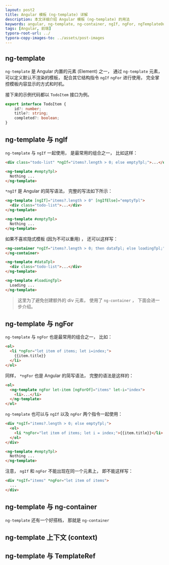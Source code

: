 ```yaml
---
layout: post2
title: Angular 模板 (ng-template) 详解
description: 本文详细介绍 Angular 模板 (ng-template) 的用法
keywords: angular, ng-template, ng-container, ngIf, ngFor, ngTemplateOutlet, TemplateRef
tags: [Angular, 前端]
typora-root-url: ../
typora-copy-images-to: ../assets/post-images
---
```


## ng-template

`ng-template` 是 Angular 内置的元素 (Element) 之一， 通过 `ng-template` 元素， 可以定义默认不渲染的模板， 配合其它结构指令 `ngIf` `ngFor` 进行使用， 完全掌控模板内容显示的方式和时机。

接下来的示例代码都以 `TodoItem` 接口为例。

```ts
export interface TodoItem {
    id?: number;
    title?: string;
    completed?: boolean;
}
```

## ng-template 与 ngIf

`ng-template` 与 `ngIf` 一起使用， 是最常用的组合之一， 比如这样：

```html
<div class="todo-list" *ngIf="items?.length > 0; else emptyTpl;">...</div>

<ng-template #emptyTpl>
  Nothing ...
</ng-template>
```

`*ngIf` 是 Angular 的简写语法， 完整的写法如下所示：

```html
<ng-template [ngIf]="items?.length > 0" [ngIfElse]="emptyTpl">
  <div class="todo-list">...</div>
</ng-template>

<ng-template #emptyTpl>
  Nothing ...
</ng-template>
```

如果不喜欢隐式模板 (因为不可以重用) ， 还可以这样写：

```html
<ng-container *ngIf="items?.length > 0; then dataTpl; else loadingTpl;">
</ng-container>    

<ng-template #dataTpl>
  <div class="todo-list">...</div>
</ng-template>

<ng-template #loadingTpl>
  Loading ...
</ng-template>
```

> 这里为了避免创建额外的 div 元素， 使用了 `ng-container` ， 下面会进一步介绍。

## ng-template 与 ngFor

`ng-template` 与 `ngFor` 也是最常用的组合之一， 比如：

```html
<ol>
  <li *ngFor="let item of items; let i=index;">
    {{item.title}}
  </li>
</ol>
```

同样， `*ngFor` 也是 Angular 的简写语法， 完整的语法是这样的：

```html
<ol>
  <ng-template ngFor let-item [ngForOf]="items" let-i="index">
    <li>...</li>
  </ng-template>
</ol>
```

`ng-template` 也可以与 `ngIf` 以及 `ngFor` 两个指令一起使用：

```html
<div *ngIf="items?.length > 0; else emptyTpl;">
  <ol>
    <li *ngFor="let item of items; let i = index;">{{item.title}}</li>
  </ol>
</div>

<ng-template #emptyTpl>
  Nothing ...
</ng-template>
```

注意， `ngIf` 和 `ngFor` 不能出现在同一个元素上， 即不能这样写：

```html
<div *ngIf="items" *ngFor="let item of items">
  ...
</div>
```

## ng-template 与 ng-container

`ng-template` 还有一个好搭档， 那就是 `ng-container` 

## ng-template 上下文 (context)

## ng-template 与 TemplateRef
